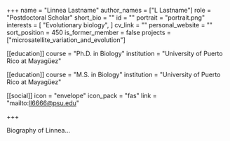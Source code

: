 +++
name = "Linnea Lastname"
author_names = ["L Lastname"]
role = "Postdoctoral Scholar"
short_bio = ""
id = ""
portrait = "portrait.png"
interests = [
  "Evolutionary biology",
]
cv_link = ""
personal_website = ""
sort_position = 450
is_former_member = false
projects = ["microsatellite_variation_and_evolution"]

[[education]]
  course = "Ph.D. in Biology"
  institution = "University of Puerto Rico at Mayagüez"

[[education]]
  course = "M.S. in Biology"
  institution = "University of Puerto Rico at Mayagüez"
  
[[social]]
    icon = "envelope"
    icon_pack = "fas"
    link = "mailto:ll6666@psu.edu"


+++

Biography of Linnea...
